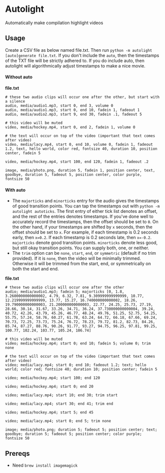 # Autolight

Automatically make compilation highlight videos

## Usage

Create a CSV file as below named file.txt. Then run `python -m autolight [auto]generate file.txt`.
If you don't include the `auto`, then the timestamps of the TXT file will be strictly adhered to.
If you do include auto, then autolight will algorithmically adjust timestamps to make a nice movie.


#### Without auto

**file.txt**

```
# these two audio clips will occur one after the other, but start with a silence
audio, media/audio1.mp3, start 0, end 3, volume 0
audio, media/audio1.mp3, start 0, end 10, fadein 1, fadeout 1
audio, media/audio2.mp3, start 9, end 30, fadein .1, fadeout 5

# this video will be muted
video, media/hockey.mp4, start 0, end 2, fadein 1, volume 0

# the text will occur on top of the video (important that text comes after video)
video, media/lacy.mp4, start 0, end 10, volume 0, fadein 1, fadeout 1.2, text, hello world, color red, fontsize 40, duration 10, position center, fadein 5

video, media/hockey.mp4, start 100, end 120, fadein 1, fadeout .2

image, media/photo.png, duration 5, fadein 1, position center, text, goodbye, duration 5, fadeout 5, position center, color purple, fontsize 50

```


#### With auto

- The `majorticks` and `minorticks` entry for the audio gives the timestamps of good transition points. You can tap the timestamps out with `python -m autolight autoticks`. The first entry of either tick list denotes an offset, and the rest of the entries denotes timestamps. If you've done well to accurately record the timestamps, then the offset should be set to `0`. On the other hand, if your timestamps are shifted by `x` seconds, then the offset should be set to `x`. For example, if each timestamp is 0.2 seconds early, then `x=0.2`. If each timestamp is 0.2 seconds late, then `x=-0.2`. `majorticks` denote good transition points. `minorticks` denote less good, but still okay transition points. You can supply both, one, or neither.
- The `trim` option can be `none`, `start`, `end`, or `symmetric` (default if no trim provided). If it is `none`, then the video will be minimally trimmed. Otherwise it will be trimmed from the start, end, or symmetrically on both the start and end.

**file.txt**

```
# these two audio clips will occur one after the other
audio; media/audio1.mp3; fadein 5; majorticks [0, 1.8, 3.2600000000000002, 4.79, 6.32, 7.81, 9.309999999999999, 10.77, 12.219999999999999, 13.77, 15.27, 16.740000000000002, 18.26, 19.790000000000003, 21.200000000000003, 22.77, 24.25, 25.73, 27.19, 28.66, 30.14, 31.67, 33.26, 34.71, 36.24, 37.730000000000004, 39.24, 40.72, 42.26, 43.79, 45.26, 46.77, 48.24, 49.76, 51.25, 52.75, 54.25, 55.75, 57.24, 58.76, 60.27, 61.78, 63.24, 64.72, 66.18, 67.66, 69.24, 70.73, 72.25, 73.73, 75.24, 76.72, 78.23, 79.72, 81.2, 82.73, 84.26, 85.74, 87.27, 88.76, 90.26, 91.77, 93.27, 94.75, 96.25, 97.81, 99.25, 100.77, 102.24, 103.77, 105.24, 106.74]

# this video will be muted
video; media/hockey.mp4; start 0; end 10; fadein 5; volume 0; trim none

# the text will occur on top of the video (important that text comes after video)
video; media/lacy.mp4; start 0; end 10; fadeout 1.2; text; hello world; color red; fontsize 40; duration 10; position center; fadein 5

video; media/hockey.mp4; start 100; end 120

video; media/hockey.mp4; start 0; end 20

video; media/lacy.mp4; start 10; end 30; trim start

video; media/lacy.mp4; start 30; end 41; trim end

video; media/hockey.mp4; start 5; end 45

video; media/lacy.mp4; start 0; end 5; trim none

image; media/photo.png; duration 5; fadeout 5; position center; text; goodbye; duration 5; fadeout 5; position center; color purple; fontsize 50

```



## Prereqs

- Need `brew install imagemagick`

